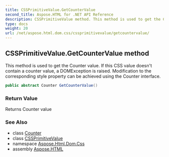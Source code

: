 ```yaml
---
title: CSSPrimitiveValue.GetCounterValue
second_title: Aspose.HTML for .NET API Reference
description: CSSPrimitiveValue method. This method is used to get the Counter value. If this CSS value doesnt contain a counter value a DOMException is raised. Modification to the corresponding style property can be achieved using the Counter interface
type: docs
weight: 20
url: /net/aspose.html.dom.css/cssprimitivevalue/getcountervalue/
---
```

## CSSPrimitiveValue.GetCounterValue method

This method is used to get the Counter value. If this CSS value doesn't contain a counter value, a DOMException is raised. Modification to the corresponding style property can be achieved using the Counter interface.

```csharp
public abstract Counter GetCounterValue()
```

### Return Value

Returns Counter value

### See Also

* class [Counter](../../counter/)
* class [CSSPrimitiveValue](../)
* namespace [Aspose.Html.Dom.Css](../../cssprimitivevalue/)
* assembly [Aspose.HTML](../../../)
